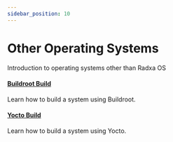 ```yaml
---
sidebar_position: 10
---
```


# Other Operating Systems

Introduction to operating systems other than Radxa OS

#### [Buildroot Build](/rock4/rock4d/other-os/buildroot)

Learn how to build a system using Buildroot.

#### [Yocto Build](/rock4/rock4d/other-os/yocto)

Learn how to build a system using Yocto.
